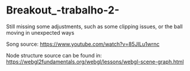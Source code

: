 # Breakout_-trabalho-2-
Still missing some adjustments, such as some clipping issues, or the ball moving in unexpected ways

Song source: https://www.youtube.com/watch?v=85JILu1wrnc

Node structure source can be found in: https://webgl2fundamentals.org/webgl/lessons/webgl-scene-graph.html
